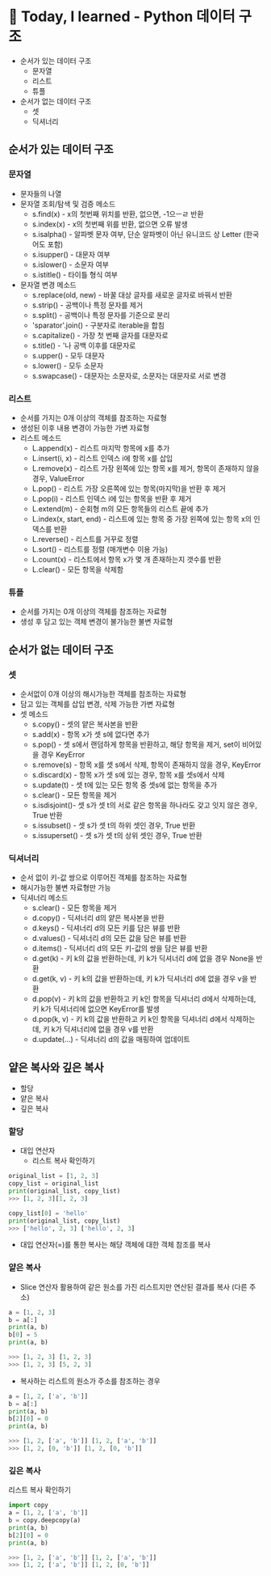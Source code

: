 # 🌱 Today, I learned - Python 데이터 구조

- 순서가 있는 데이터 구조
  - 문자열
  - 리스트
  - 튜플
- 순서가 없는 데이터 구조
  - 셋
  - 딕셔너리

## 순서가 있는 데이터 구조

### 문자열

- 문자들의 나열
- 문자열 조회/탐색 및 검증 메소드
  - s.find(x) - x의 첫번째 위치를 반환, 없으면, -1으ㅡㄹ 반환
  - s.index(x) - x의 첫번째 위를 반환, 없으면 오류 발생
  - s.isalpha() - 알파벳 문자 여부, 단순 알파벳이 아닌 유니코드 상 Letter (한국어도 포함)
  - s.isupper() - 대문자 여부
  - s.islower() - 소문자 여부
  - s.istitle() - 타이틀 형식 여부
- 문자열 변경 메소드
  - s.replace(old, new) - 바꿀 대상 글자를 새로운 글자로 바꿔서 반환
  - s.strip() - 공백이나 특정 문자를 제거
  - s.split() - 공백이나 특정 문자를 기준으로 분리
  - 'sparator'.join() - 구분자로 iterable을 합침
  - s.capitalize() - 가장 첫 번째 글자를 대문자로
  - s.title() - '나 공백 이후를 대문자로
  - s.upper() - 모두 대문자
  - s.lower() - 모두 소문자
  - s.swapcase() - 대문자는 소문자로, 소문자는 대문자로 서로 변경

### 리스트

- 순서를 가지는 0개 이상의 객체를 참조하는 자료형
- 생성된 이후 내용 변경이 가능한 가변 자료형
- 리스트 메소드
  - L.append(x) - 리스트 마지막 항목에 x를 추가
  - L.insert(i, x) - 리스트 인덱스 i에 항목 x를 삽입
  - L.remove(x) - 리스트 가장 왼쪽에 있는 항목 x를 제거, 항목이 존재하지 않을 경우, ValueError
  - L.pop() - 리스트 가장 오른쪽에 있는 항목(마지막)을 반환 후 제거
  - L.pop(i) - 리스트 인덱스 i에 있는 항목을 반환 후 제거
  - L.extend(m) - 순회형 m의 모든 항목들의 리스트 끝에 추가
  - L.index(x, start, end) - 리스트에 있는 항목 중 가장 왼쪽에 있는 항목 x의 인덱스를 반환
  - L.reverse() - 리스트를 거꾸로 정렬
  - L.sort() - 리스트를 정렬 (매개변수 이용 가능)
  - L.count(x) - 리스트에서 항목 x가 몇 개 존재하는지 갯수를 반환
  - L.clear() - 모든 항목을 삭제함

### 튜플

- 순서를 가지는 0개 이상의 객체를 참조하는 자료형
- 생성 후 담고 있는 객체 변경이 불가능한 불변 자료형

## 순서가 없는 데이터 구조

### 셋

- 순서없이 0개 이상의 해시가능한 객체를 참조하는 자료형
- 담고 있는 객체를 삽입 변경, 삭제 가능한 가변 자료형
- 셋 메소드
  - s.copy() - 셋의 얕은 복사본을 반환
  - s.add(x) - 항목 x가 셋 s에 없다면 추가
  - s.pop() - 셋 s에서 랜덤하게 항목을 반환하고, 해당 항목을 제거, set이 비어있을 경우 KeyError
  - s.remove(s) - 항목 x를 셋 s에서 삭제, 항목이 존재하지 않을 경우, KeyError
  - s.discard(x) - 항목 x가 셋 s에 있는 경우, 항목 x를 셋s에서 삭제
  - s.update(t) - 셋 t에 있는 모든 항목 중 셋s에 없는 항목을 추가
  - s.clear() - 모든 항목을 제거
  - s.isdisjoint()- 셋 s가 셋 t의 서로 같은 항목을 하나라도 갖고 잇지 않은 경우, True 반환
  - s.issubset() - 셋 s가 셋 t의 하위 셋인 경우, True 반환
  - s.issuperset() - 셋 s가 셋 t의 상위 셋인 경우, True 반환

### 딕셔너리

- 순서 없이 키-값 쌍으로 이루어진 객체를 참조하는 자료형
- 해시가능한 불변 자료형만 가능
- 딕셔너리 메소드
  - s.clear() - 모든 항목을 제거
  - d.copy() - 딕셔너리 d의 얕은 복사본을 반환
  - d.keys() - 딕셔너리 d의 모든 키를 담은 뷰를 반환
  - d.values() - 딕셔너리 d의 모든 값을 담은 뷰를 반환
  - d.items() - 딕셔너리 d의 모든 키-값의 쌍을 담은 뷰를 반환
  - d.get(k) - 키 k의 값을 반환하는데, 키 k가 딕셔너리 d에 없을 경우 None을 반환
  - d.get(k, v) - 키 k의 값을 반환하는데, 키 k가 딕셔너리 d에 없을 경우 v을 반환
  - d.pop(v) - 키 k의 값을 반환하고 키 k인 항목을 딕셔너리 d에서 삭제하는데, 키 k가 딕셔너리에 없으면 KeyError를 발생
  - d.pop(k, v) - 키 k의 값을 반환하고 키 k인 항목을 딕셔너리 d에서 삭제하는데, 키 k가 딕셔너리에 없을 경우 v를 반환
  - d.update(...) - 딕셔너리 d의 값을 매핑하여 업데이트 

## 얕은 복사와 깊은 복사

- 할당
- 얕은 복사
- 깊은 복사

### 할당

- 대입 연산자
  - 리스트 복사 확인하기

```python
original_list = [1, 2, 3]
copy_list = original_list
print(original_list, copy_list)
>>> [1, 2, 3][1, 2, 3]
```

```python
copy_list[0] = 'hello'
print(original_list, copy_list)
>>> ['hello', 2, 3] ['hello', 2, 3]
```

- 대입 연산자(=)를 통한 복사는 해당 객체에 대한 객체 참조를 복사

### 얕은 복사

- Slice 연산자 활용하여 같은 원소를 가진 리스트지만 연산된 결과를 복사 (다른 주소)

```python
a = [1, 2, 3]
b = a[:]
print(a, b)
b[0] = 5
print(a, b)

>>> [1, 2, 3] [1, 2, 3]
>>> [1, 2, 3] [5, 2, 3]
```

- 복사하는 리스트의 원소가 주소를 참조하는 경우

```python
a = [1, 2, ['a', 'b']]
b = a[:]
print(a, b)
b[2][0] = 0
print(a, b)

>>> [1, 2, ['a', 'b']] [1, 2, ['a', 'b']]
>>> [1, 2, [0, 'b']] [1, 2, [0, 'b']]
```

### 깊은 복사

리스트 복사 확인하기

```python
import copy
a = [1, 2, ['a', 'b']]
b = copy.deepcopy(a)
print(a, b)
b[2][0] = 0
print(a, b)

>>> [1, 2, ['a', 'b']] [1, 2, ['a', 'b']]
>>> [1, 2, ['a', 'b']] [1, 2, [0, 'b']]
```

